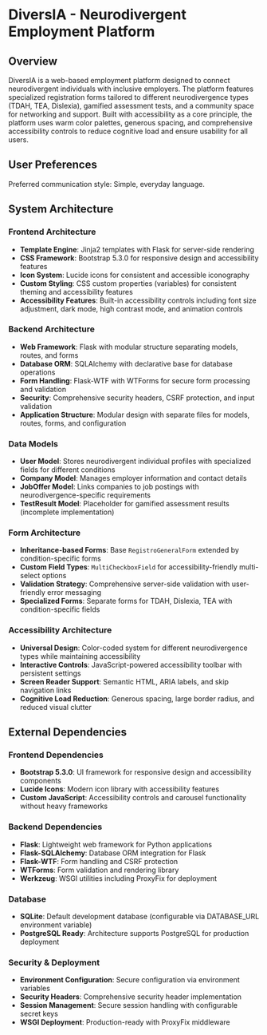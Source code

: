 # DiversIA - Neurodivergent Employment Platform

## Overview

DiversIA is a web-based employment platform designed to connect neurodivergent individuals with inclusive employers. The platform features specialized registration forms tailored to different neurodivergence types (TDAH, TEA, Dislexia), gamified assessment tests, and a community space for networking and support. Built with accessibility as a core principle, the platform uses warm color palettes, generous spacing, and comprehensive accessibility controls to reduce cognitive load and ensure usability for all users.

## User Preferences

Preferred communication style: Simple, everyday language.

## System Architecture

### Frontend Architecture
- **Template Engine**: Jinja2 templates with Flask for server-side rendering
- **CSS Framework**: Bootstrap 5.3.0 for responsive design and accessibility features
- **Icon System**: Lucide icons for consistent and accessible iconography
- **Custom Styling**: CSS custom properties (variables) for consistent theming and accessibility features
- **Accessibility Features**: Built-in accessibility controls including font size adjustment, dark mode, high contrast mode, and animation controls

### Backend Architecture
- **Web Framework**: Flask with modular structure separating models, routes, and forms
- **Database ORM**: SQLAlchemy with declarative base for database operations
- **Form Handling**: Flask-WTF with WTForms for secure form processing and validation
- **Security**: Comprehensive security headers, CSRF protection, and input validation
- **Application Structure**: Modular design with separate files for models, routes, forms, and configuration

### Data Models
- **User Model**: Stores neurodivergent individual profiles with specialized fields for different conditions
- **Company Model**: Manages employer information and contact details
- **JobOffer Model**: Links companies to job postings with neurodivergence-specific requirements
- **TestResult Model**: Placeholder for gamified assessment results (incomplete implementation)

### Form Architecture
- **Inheritance-based Forms**: Base `RegistroGeneralForm` extended by condition-specific forms
- **Custom Field Types**: `MultiCheckboxField` for accessibility-friendly multi-select options
- **Validation Strategy**: Comprehensive server-side validation with user-friendly error messaging
- **Specialized Forms**: Separate forms for TDAH, Dislexia, TEA with condition-specific fields

### Accessibility Architecture
- **Universal Design**: Color-coded system for different neurodivergence types while maintaining accessibility
- **Interactive Controls**: JavaScript-powered accessibility toolbar with persistent settings
- **Screen Reader Support**: Semantic HTML, ARIA labels, and skip navigation links
- **Cognitive Load Reduction**: Generous spacing, large border radius, and reduced visual clutter

## External Dependencies

### Frontend Dependencies
- **Bootstrap 5.3.0**: UI framework for responsive design and accessibility components
- **Lucide Icons**: Modern icon library with accessibility features
- **Custom JavaScript**: Accessibility controls and carousel functionality without heavy frameworks

### Backend Dependencies
- **Flask**: Lightweight web framework for Python applications
- **Flask-SQLAlchemy**: Database ORM integration for Flask
- **Flask-WTF**: Form handling and CSRF protection
- **WTForms**: Form validation and rendering library
- **Werkzeug**: WSGI utilities including ProxyFix for deployment

### Database
- **SQLite**: Default development database (configurable via DATABASE_URL environment variable)
- **PostgreSQL Ready**: Architecture supports PostgreSQL for production deployment

### Security & Deployment
- **Environment Configuration**: Secure configuration via environment variables
- **Security Headers**: Comprehensive security header implementation
- **Session Management**: Secure session handling with configurable secret keys
- **WSGI Deployment**: Production-ready with ProxyFix middleware